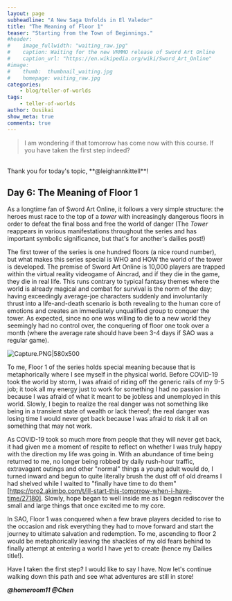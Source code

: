 ```yaml
---
layout: page
subheadline: "A New Saga Unfolds in El Valedor"
title: "The Meaning of Floor 1"
teaser: "Starting from the Town of Beginnings."
#header:
#    image_fullwidth: "waiting_raw.jpg"
#    caption: Waiting for the new VRMMO release of Sword Art Online
#    caption_url: "https://en.wikipedia.org/wiki/Sword_Art_Online"
#image:
#    thumb:  thumbnail_waiting.jpg
#    homepage: waiting_raw.jpg
categories:
    - blog/teller-of-worlds
tags:
    - teller-of-worlds
author: Ousikai
show_meta: true
comments: true
---
```

> I am wondering if that tomorrow has come now with this course. If you have taken the first step indeed?
<br/>
Thank you for today's topic, **@leighannkittell**! 

## Day 6: The Meaning of Floor 1
As a longtime fan of Sword Art Online, it follows a very simple structure: the heroes must race to the top of a *tower* with increasingly dangerous floors in order to defeat the final boss and free the world of danger (The *Tower* reappears in various manifestations throughout the series and has important symbolic significance, but that's for another's dailies post!) 

The first tower of the series is one hundred floors (a nice round number), but what makes this series special is WHO and HOW the world of the tower is developed. The premise of Sword Art Online is 10,000 players are trapped within the virtual reality videogame of Aincrad, and if they die in the game, they die in real life. This runs contrary to typical fantasy themes where the world is already magical and combat for survival is the norm of the day; having exceedingly average-joe characters suddenly and involuntarily thrust into a life-and-death scenario is both revealing to the human core of emotions  and creates an immediately unqualified group to conquer the tower. As expected, since no one was willing to die to a new world they seemingly had no control over, the conquering of floor one took over a month (where the average rate should have been 3-4 days if SAO was a regular game).

![Capture.PNG|580x500](upload://ds9nUqSheFhKzWwmFXw5smbeHpw.jpeg) 

 To me, Floor 1 of the series holds special meaning because that is metaphorically where I see myself in the physical world. Before COVID-19 took the world by storm, I was afraid of riding off the generic rails of my 9-5 job; it took all my energy just to work for something I had no passion in because I was afraid of what it meant to be jobless and unemployed in this world. Slowly, I begin to realize the real danger was not something like being in a transient state of wealth or lack thereof; the real danger was losing time I would never get back because I was afraid to risk it all on something that may not work. 

As COVID-19 took so much more from people that they will never get back, it had given me a moment of respite to reflect on whether I was truly happy with the direction my life was going in.  With an abundance of time being returned to me, no longer being robbed by daily rush-hour traffic, extravagant outings and other "normal" things a young adult would do, I turned inward and begun to quite literally brush the dust off of old dreams I had shelved while I waited to "finally have time to do them" [https://pro2.akimbo.com/t/ill-start-this-tomorrow-when-i-have-time/27180]. Slowly, hope began to well inside me as I began rediscover the small and large things that once excited me to my core. 

 In SAO, Floor 1 was conquered when a few brave players decided to rise to the occasion and risk everything they had to move forward and start the journey to ultimate salvation and redemption. To me, ascending to floor 2 would be metaphorically leaving the shackles of my old fears behind to finally attempt at entering a world I have yet to create (hence my Dailies title!).

Have I taken the first step? I would like to say I have. Now let's continue walking down this path and see what adventures are still in store!

***@homeroom11 @Chen***